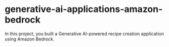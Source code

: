 # generative-ai-applications-amazon-bedrock
In this project, you built a Generative AI-powered recipe creation application using Amazon Bedrock.
